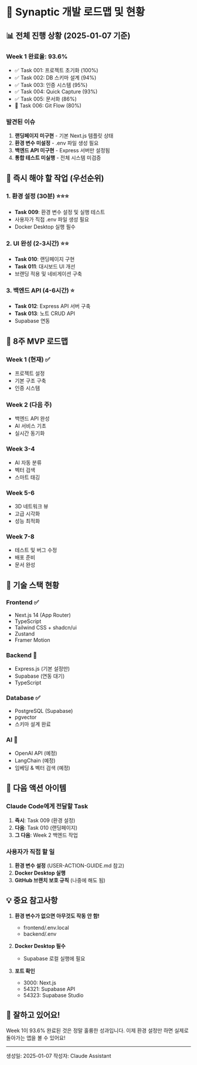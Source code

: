 # 🚀 Synaptic 개발 로드맵 및 현황

## 📊 전체 진행 상황 (2025-01-07 기준)

### Week 1 완료율: 93.6%
- ✅ Task 001: 프로젝트 초기화 (100%)
- ✅ Task 002: DB 스키마 설계 (94%)
- ✅ Task 003: 인증 시스템 (95%)
- ✅ Task 004: Quick Capture (93%)
- ✅ Task 005: 문서화 (86%)
- 🔄 Task 006: Git Flow (80%)

### 발견된 이슈
1. **랜딩페이지 미구현** - 기본 Next.js 템플릿 상태
2. **환경 변수 미설정** - .env 파일 생성 필요
3. **백엔드 API 미구현** - Express 서버만 설정됨
4. **통합 테스트 미실행** - 전체 시스템 미검증

## 🎯 즉시 해야 할 작업 (우선순위)

### 1. 환경 설정 (30분) ⭐️⭐️⭐️
- **Task 009**: 환경 변수 설정 및 실행 테스트
- 사용자가 직접 .env 파일 생성 필요
- Docker Desktop 실행 필수

### 2. UI 완성 (2-3시간) ⭐️⭐️
- **Task 010**: 랜딩페이지 구현
- **Task 011**: 대시보드 UI 개선
- 브랜딩 적용 및 네비게이션 구축

### 3. 백엔드 API (4-6시간) ⭐️
- **Task 012**: Express API 서버 구축
- **Task 013**: 노트 CRUD API
- Supabase 연동

## 📅 8주 MVP 로드맵

### Week 1 (현재) ✅
- 프로젝트 설정
- 기본 구조 구축
- 인증 시스템

### Week 2 (다음 주)
- 백엔드 API 완성
- AI 서비스 기초
- 실시간 동기화

### Week 3-4
- AI 자동 분류
- 벡터 검색
- 스마트 태깅

### Week 5-6
- 3D 네트워크 뷰
- 고급 시각화
- 성능 최적화

### Week 7-8
- 테스트 및 버그 수정
- 배포 준비
- 문서 완성

## 🔨 기술 스택 현황

### Frontend ✅
- Next.js 14 (App Router)
- TypeScript
- Tailwind CSS + shadcn/ui
- Zustand
- Framer Motion

### Backend 🔄
- Express.js (기본 설정만)
- Supabase (연동 대기)
- TypeScript

### Database ✅
- PostgreSQL (Supabase)
- pgvector
- 스키마 설계 완료

### AI 📅
- OpenAI API (예정)
- LangChain (예정)
- 임베딩 & 벡터 검색 (예정)

## 📝 다음 액션 아이템

### Claude Code에게 전달할 Task
1. **즉시**: Task 009 (환경 설정)
2. **다음**: Task 010 (랜딩페이지)
3. **그 다음**: Week 2 백엔드 작업

### 사용자가 직접 할 일
1. **환경 변수 설정** (USER-ACTION-GUIDE.md 참고)
2. **Docker Desktop 실행**
3. **GitHub 브랜치 보호 규칙** (나중에 해도 됨)

## 💡 중요 참고사항

1. **환경 변수가 없으면 아무것도 작동 안 함!**
   - frontend/.env.local
   - backend/.env

2. **Docker Desktop 필수**
   - Supabase 로컬 실행에 필요

3. **포트 확인**
   - 3000: Next.js
   - 54321: Supabase API
   - 54323: Supabase Studio

## 🎉 잘하고 있어요!

Week 1이 93.6% 완료된 것은 정말 훌륭한 성과입니다. 
이제 환경 설정만 하면 실제로 돌아가는 앱을 볼 수 있어요!

---

생성일: 2025-01-07
작성자: Claude Assistant
